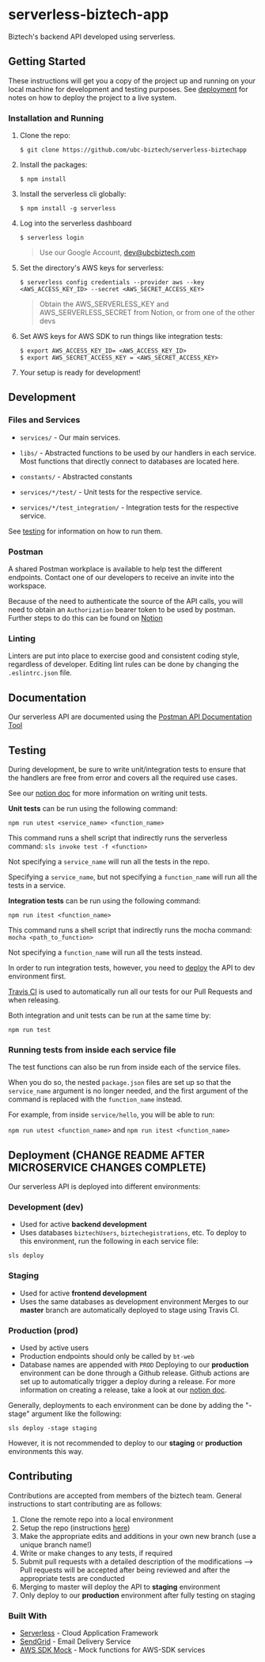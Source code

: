 # serverless-biztech-app
Biztech's backend API developed using serverless.

## Getting Started

These instructions will get you a copy of the project up and running on your local machine for development and testing purposes. See [deployment](#deployment) for notes on how to deploy the project to a live system.

### Installation and Running

1. Clone the repo:

    ```
    $ git clone https://github.com/ubc-biztech/serverless-biztechapp
    ```

2. Install the packages:

    ```
    $ npm install
    ```

3. Install the serverless cli globally:

    ```
    $ npm install -g serverless
    ```

4. Log into the serverless dashboard

    ```
    $ serverless login
    ```
    
    > Use our Google Account, dev@ubcbiztech.com

5. Set the directory's AWS keys for serverless:

   ```
   $ serverless config credentials --provider aws --key <AWS_ACCESS_KEY_ID> --secret <AWS_SECRET_ACCESS_KEY>
   ```
   
   > Obtain the AWS_SERVERLESS_KEY and AWS_SERVERLESS_SECRET from Notion, or from one of the other devs
   
6. Set AWS keys for AWS SDK to run things like integration tests:

    ```
    $ export AWS_ACCESS_KEY_ID= <AWS_ACCESS_KEY_ID>
    $ export AWS_SECRET_ACCESS_KEY = <AWS_SECRET_ACCESS_KEY>
    ```

7. Your setup is ready for development!


## Development

### Files and Services

* `services/` - Our main services.
* `libs/` - Abstracted functions to be used by our handlers in each service. Most functions that directly connect to databases are located here.
* `constants/` - Abstracted constants

* `services/*/test/` - Unit tests for the respective service.
* `services/*/test_integration/` - Integration tests for the respective service.

See [testing](#testing) for information on how to run them.

### Postman

A shared Postman workplace is available to help test the different endpoints. Contact one of our developers to receive an invite into the workspace.

Because of the need to authenticate the source of the API calls, you will need to obtain an `Authorization` bearer token to be used by postman. Further steps to do this can be found on [Notion](https://www.notion.so/ubcbiztech/How-to-CURL-Postman-2e4a7517a7d546c8aacee8d018fd2d3c)

### Linting

Linters are put into place to exercise good and consistent coding style, regardless of developer. Editing lint rules can be done by changing the `.eslintrc.json` file.


## Documentation

Our serverless API are documented using the [Postman API Documentation Tool](https://www.postman.com/api-documentation-tool/)


## Testing

During development, be sure to write unit/integration tests to ensure that the handlers are free from error and covers all the required use cases.

See our [notion doc](https://www.notion.so/ubcbiztech/Unit-Testing-Notes-a7016cc431744dc0b98b57277e572572) for more information on writing unit tests.

**Unit tests** can be run using the following command:

```
npm run utest <service_name> <function_name>
```
This command runs a shell script that indirectly runs the serverless command: `sls invoke test -f <function>`

Not specifying a `service_name` will run all the tests in the repo.

Specifying a `service_name`, but not specifying a `function_name` will run all the tests in a service.

**Integration tests** can be run using the following command:

```
npm run itest <function_name>
```
This command runs a shell script that indirectly runs the mocha command: `mocha <path_to_function>`

Not specifying a `function_name` will run all the tests instead.

In order to run integration tests, however, you need to [deploy](#development-dev) the API to dev environment first.

[Travis CI](https://travis-ci.org) is used to automatically run all our tests for our Pull Requests and when releasing.


Both integration and unit tests can be run at the same time by:
```
npm run test
```

### Running tests from inside each service file

The test functions can also be run from inside each of the service files.

When you do so, the nested `package.json` files are set up so that the `service_name` argument is no longer needed, and the first argument of the command is replaced with the `function_name` instead.

For example, from inside `service/hello`, you will be able to run:

`npm run utest <function_name>` and
`npm run itest <function_name>`

## Deployment (CHANGE README AFTER MICROSERVICE CHANGES COMPLETE)

Our serverless API is deployed into different environments:

### Development (dev)
- Used for active **backend development**
- Uses databases `biztechUsers`, `biztechegistrations`, etc.
To deploy to this environment, run the following in each service file:

```
sls deploy
```

### Staging
- Used for active **frontend development**
- Uses the same databases as development environment
Merges to our **master** branch are automatically deployed to stage using Travis CI.

### Production (prod)
- Used by active users
- Production endpoints should only be called by `bt-web`
- Database names are appended with `PROD`
Deploying to our **production** environment can be done through a Github release. Github actions are set up to automatically trigger a deploy during a release. For more information on creating a release, take a look at our [notion doc](https://www.notion.so/ubcbiztech/Production-Releases-76b97d59214d4d29b4db6b9e5c4692e1).

Generally, deployments to each environment can be done by adding the "-stage" argument like the following:

```
sls deploy -stage staging
```

However, it is not recommended to deploy to our **staging** or **production** environments this way.


## Contributing
Contributions are accepted from members of the biztech team. General instructions to start contributing are as follows:

1. Clone the remote repo into a local environment
2. Setup the repo (instructions [here](#getting-started))
3. Make the appropriate edits and additions in your own new branch (use a unique branch name!)
4. Write or make changes to any tests, if required
5. Submit pull requests with a detailed description of the modifications
--> Pull requests will be accepted after being reviewed and after the appropriate tests are conducted
6. Merging to master will deploy the API to **staging** environment
7. Only deploy to our **production** environment after fully testing on staging

### Built With

* [Serverless](https://www.serverless.com) - Cloud Application Framework
* [SendGrid](https://sendgrid.com) - Email Delivery Service
* [AWS SDK Mock](https://www.npmjs.com/package/aws-sdk-mock) - Mock functions for AWS-SDK services
